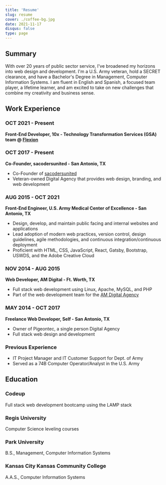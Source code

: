 ```yaml
---
title: 'Resume'
slug: resume
cover: ./coffee-bg.jpg
date: 2021-11-17
disqus: false
type: page
---
```


## Summary

With over 20 years of public sector service, I've broadened my horizons into web design and development. I'm a U.S. Army veteran, hold a SECRET clearance, and have a Bachelor's Degree in Management, Computer Information Systems. I am fluent in English and Spanish, a focused team player, a lifetime learner, and am excited to take on new challenges that combine my creativity and business sense.

## Work Experience

### OCT 2021 - Present

**Front-End Developer, 10x - Technology Transformation Services (GSA) team @ [Flexion](https://flexion.us)**

### OCT 2017 - Present

**Co-Founder, sacodersunited - San Antonio, TX**

- Co-Founder of [sacodersunited](https://sacodersunited.com/)
- Veteran-owned Digital Agency that provides web design, branding, and web development

### AUG 2015 - OCT 2021

**Front-End Engineer, U.S. Army Medical Center of Excellence - San Antonio, TX**

- Design, develop, and maintain public facing and internal websites and applications
- Lead adoption of modern web practices, version control, design guidelines, agile methodologies, and continuous integration/continuous deployment
- Proficient with HTML, CSS, JavaScript, React, Gatsby, Bootstrap, USWDS, and the Adobe Creative Cloud

### NOV 2014 - AUG 2015

**Web Developer, AM Digital - Ft. Worth, TX**

- Full stack web development using Linux, Apache, MySQL, and PHP
- Part of the web development team for the [AM Digital Agency](https://discoveram.com)

### MAY 2014 - OCT 2017

**Freelance Web Developer, Self - San Antonio, TX**

- Owner of Pigeontec, a single person Digital Agency
- Full stack web design and development

### Previous Experience

- IT Project Manager and IT Customer Support for Dept. of Army
- Served as a 74B Computer Operator/Analyst in the U.S. Army

## Education

### Codeup

Full stack web development bootcamp using the LAMP stack

### Regis University

Computer Science leveling courses

### Park University

B.S., Management, Computer Information Systems

### Kansas City Kansas Community College

A.A.S., Computer Information Systems
